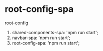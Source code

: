 # root-config-spa
root-config

1. shared-components-spa: 'npm run start';
2. navbar-spa: 'npm run start';
3. root-config-spa: 'npm run start';